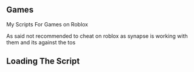 ## Games
My Scripts For Games on Roblox

As said not recommended to cheat on roblox as synapse is working with them and its against the tos

## Loading The Script
```loadstring(game:HttpGet("https://raw.githubusercontent.com/KidtoxicBtw/Games/main/Script"))()
```

